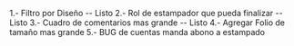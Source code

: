 1.- Filtro por Diseño -- Listo
2.- Rol de estampador que pueda finalizar -- Listo
3.- Cuadro de comentarios mas grande -- Listo
4.- Agregar Folio de tamaño mas grande
5.- BUG de cuentas manda abono a estampado
